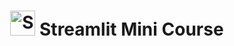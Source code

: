 <h1 align="center">
  <img src="https://streamlit.io/images/brand/streamlit-mark-color.png" alt="Streamlit Logo" width="40"/>
  Streamlit Mini Course
</h1>
